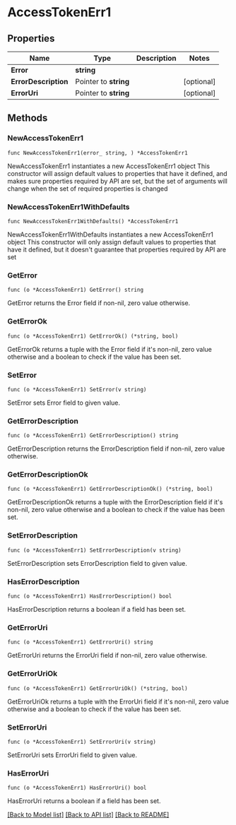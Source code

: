 # AccessTokenErr1

## Properties

Name | Type | Description | Notes
------------ | ------------- | ------------- | -------------
**Error** | **string** |  | 
**ErrorDescription** | Pointer to **string** |  | [optional] 
**ErrorUri** | Pointer to **string** |  | [optional] 

## Methods

### NewAccessTokenErr1

`func NewAccessTokenErr1(error_ string, ) *AccessTokenErr1`

NewAccessTokenErr1 instantiates a new AccessTokenErr1 object
This constructor will assign default values to properties that have it defined,
and makes sure properties required by API are set, but the set of arguments
will change when the set of required properties is changed

### NewAccessTokenErr1WithDefaults

`func NewAccessTokenErr1WithDefaults() *AccessTokenErr1`

NewAccessTokenErr1WithDefaults instantiates a new AccessTokenErr1 object
This constructor will only assign default values to properties that have it defined,
but it doesn't guarantee that properties required by API are set

### GetError

`func (o *AccessTokenErr1) GetError() string`

GetError returns the Error field if non-nil, zero value otherwise.

### GetErrorOk

`func (o *AccessTokenErr1) GetErrorOk() (*string, bool)`

GetErrorOk returns a tuple with the Error field if it's non-nil, zero value otherwise
and a boolean to check if the value has been set.

### SetError

`func (o *AccessTokenErr1) SetError(v string)`

SetError sets Error field to given value.


### GetErrorDescription

`func (o *AccessTokenErr1) GetErrorDescription() string`

GetErrorDescription returns the ErrorDescription field if non-nil, zero value otherwise.

### GetErrorDescriptionOk

`func (o *AccessTokenErr1) GetErrorDescriptionOk() (*string, bool)`

GetErrorDescriptionOk returns a tuple with the ErrorDescription field if it's non-nil, zero value otherwise
and a boolean to check if the value has been set.

### SetErrorDescription

`func (o *AccessTokenErr1) SetErrorDescription(v string)`

SetErrorDescription sets ErrorDescription field to given value.

### HasErrorDescription

`func (o *AccessTokenErr1) HasErrorDescription() bool`

HasErrorDescription returns a boolean if a field has been set.

### GetErrorUri

`func (o *AccessTokenErr1) GetErrorUri() string`

GetErrorUri returns the ErrorUri field if non-nil, zero value otherwise.

### GetErrorUriOk

`func (o *AccessTokenErr1) GetErrorUriOk() (*string, bool)`

GetErrorUriOk returns a tuple with the ErrorUri field if it's non-nil, zero value otherwise
and a boolean to check if the value has been set.

### SetErrorUri

`func (o *AccessTokenErr1) SetErrorUri(v string)`

SetErrorUri sets ErrorUri field to given value.

### HasErrorUri

`func (o *AccessTokenErr1) HasErrorUri() bool`

HasErrorUri returns a boolean if a field has been set.


[[Back to Model list]](../README.md#documentation-for-models) [[Back to API list]](../README.md#documentation-for-api-endpoints) [[Back to README]](../README.md)


